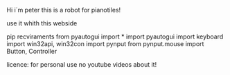 Hi i´m peter this is a robot for pianotiles!

use it whith this webside

pip recviraments
from pyautogui import *
import pyautogui
import keyboard
import win32api, win32con
import pynput
from pynput.mouse import Button, Controller
 
licence:
for personal use no youtube videos about it!
